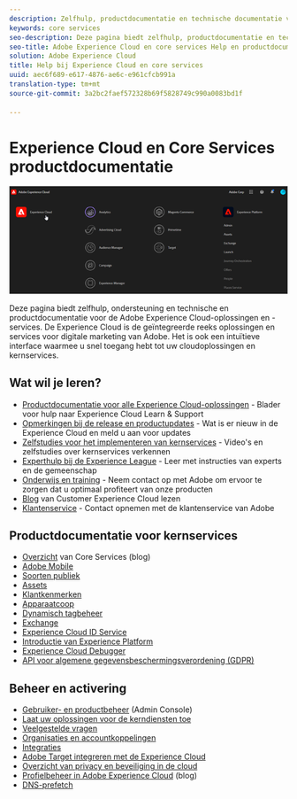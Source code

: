 ```yaml
---
description: Zelfhulp, productdocumentatie en technische documentatie voor de Adobe Experience Cloud. De Experience Cloud is de geïntegreerde reeks oplossingen en services voor digitale marketing van Adobe.
keywords: core services
seo-description: Deze pagina biedt zelfhulp, productdocumentatie en technische documentatie voor de Experience Cloud.
seo-title: Adobe Experience Cloud en core services Help en productdocumentatie.
solution: Adobe Experience Cloud
title: Help bij Experience Cloud en core services
uuid: aec6f689-e617-4876-ae6c-e961cfcb991a
translation-type: tm+mt
source-git-commit: 3a2bc2faef572328b69f5828749c990a0083bd1f

---
```



# Experience Cloud en Core Services productdocumentatie

![Experience Cloud](assets/cloud-pulldown.png)

Deze pagina biedt zelfhulp, ondersteuning en technische en productdocumentatie voor de Adobe Experience Cloud-oplossingen en -services. De Experience Cloud is de geïntegreerde reeks oplossingen en services voor digitale marketing van Adobe. Het is ook een intuïtieve interface waarmee u snel toegang hebt tot uw cloudoplossingen en kernservices.

## Wat wil je leren?

* [Productdocumentatie voor alle Experience Cloud-oplossingen](https://docs.adobe.com/content/help/en/experience-cloud/user-guides/home.html) - Blader voor hulp naar Experience Cloud Learn &amp; Support
* [Opmerkingen bij de release en productupdates](https://docs.adobe.com/content/help/en/release-notes/experience-cloud/current.html) - Wat is er nieuw in de Experience Cloud en meld u aan voor updates
* [Zelfstudies voor het implementeren van kernservices](https://docs.adobe.com/content/help/en/core-services-learn/tutorials/overview.html) - Video&#39;s en zelfstudies over kernservices verkennen
* [Experthulp bij de Experience League](https://landing.adobe.com/experience-league/) - Leer met instructies van experts en de gemeenschap
* [Onderwijs en training](https://helpx.adobe.com/learning.html?promoid=KAUDK) - Neem contact op met Adobe om ervoor te zorgen dat u optimaal profiteert van onze producten
* [Blog](https://theblog.adobe.com/customer-experience/) van Customer Experience Cloud lezen
* [Klantenservice](https://helpx.adobe.com/contact/enterprise-support.ec.html) - Contact opnemen met de klantenservice van Adobe

## Productdocumentatie voor kernservices

* [Overzicht](https://theblog.adobe.com/part-2-capturing-leveraging-consumer-behavior-adobe-marketing-cloud/) van Core Services (blog)
* [Adobe Mobile](https://docs.adobe.com/content/help/en/mobile-services/using/home.html)
* [Soorten publiek](https://docs.adobe.com/content/help/en/core-services/interface/audiences/audience-library.html)
* [Assets](experience-cloud-assets/experience-cloud-assets.md)
* [Klantkenmerken](https://docs.adobe.com/content/help/en/core-services/interface/customer-attributes/attributes.html)
* [Apparaatcoop](https://docs.adobe.com/content/help/en/device-co-op/using/home.html)
* [Dynamisch tagbeheer](https://docs.adobe.com/content/help/en/dtm/using/dtm-home.html)
* [Exchange](https://experiencecloud.adobeexchange.com/)
* [Experience Cloud ID Service](https://docs.adobe.com/content/help/en/id-service/using/home.html)
* [Introductie van Experience Platform](https://docs.adobelaunch.com/)
* [Experience Cloud Debugger](https://docs.adobe.com/content/help/en/debugger/using/experience-cloud-debugger.html)
* [API voor algemene gegevensbeschermingsverordening (GDPR)](https://www.adobe.io/apis/experiencecloud/gdpr.html)

## Beheer en activering

* [Gebruiker- en productbeheer](admin-getting-started/admin-getting-started.md) (Admin Console)
* [Laat uw oplossingen voor de kerndiensten toe](core-services/core-services.md)
* [Veelgestelde vragen](admin-getting-started/admin-getting-started.md)
* [Organisaties en accountkoppelingen](admin-getting-started/organizations.md)
* [Integraties](marketing-cloud-integrations.md)
* [Adobe Target integreren met de Experience Cloud](https://docs.adobe.com/content/help/en/target/using/integrate/a4t/a4t.html)
* [Overzicht van privacy en beveiliging in de cloud](assets/Adobe-Marketing-Cloud-Privacy-and-Security-Overview.pdf)
* [Profielbeheer in Adobe Experience Cloud](https://theblog.adobe.com/profile-management-adobe-marketing-cloud-comes-together/) (blog)
* [DNS-prefetch](admin-getting-started/admin-getting-started.md#concept_6BC8C6856E3644F8956D7AD0A96383B7)
